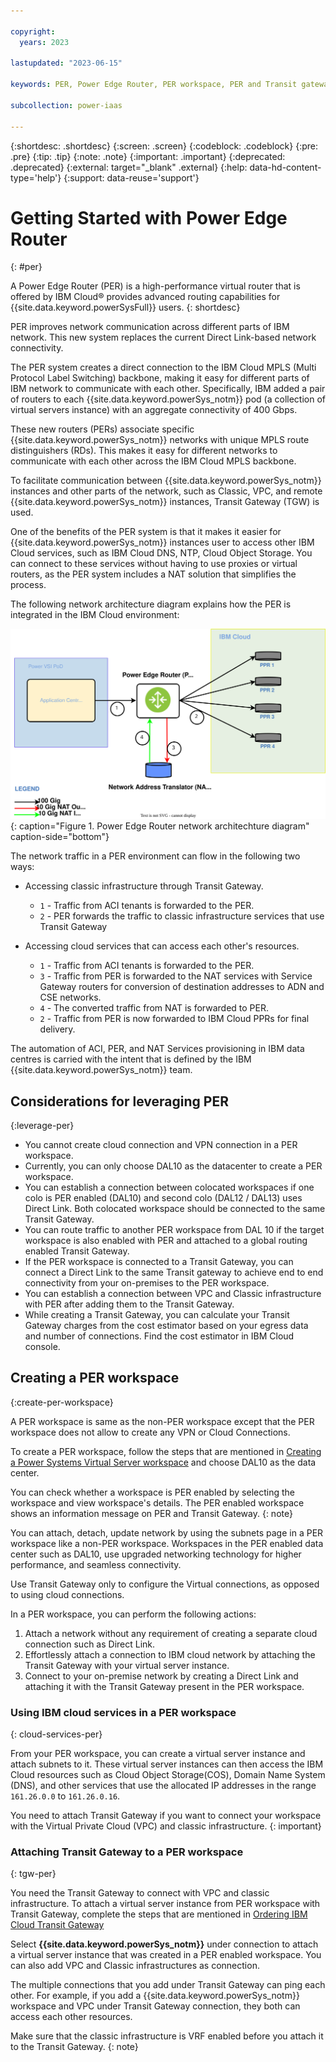 ```yaml
---

copyright:
  years: 2023

lastupdated: "2023-06-15"

keywords: PER, Power Edge Router, PER workspace, PER and Transit gateway, IBM PER

subcollection: power-iaas

---
```


{:shortdesc: .shortdesc}
{:screen: .screen}
{:codeblock: .codeblock}
{:pre: .pre}
{:tip: .tip}
{:note: .note}
{:important: .important}
{:deprecated: .deprecated}
{:external: target="_blank" .external}
{:help: data-hd-content-type='help'}
{:support: data-reuse='support'}
<!-- {{site.data.keyword.powerSys_notm}} -->

# Getting Started with Power Edge Router
{: #per}

A Power Edge Router (PER) is a high-performance virtual router that is offered by IBM Cloud&reg; provides advanced routing capabilities for {{site.data.keyword.powerSysFull}} users.
{: shortdesc}

PER improves network communication across different parts of IBM network. This new system replaces the current Direct Link-based network connectivity.

The PER system creates a direct connection to the IBM Cloud MPLS (Multi Protocol Label Switching) backbone, making it easy for different parts of IBM network to communicate with each other. Specifically, IBM added a pair of routers to each {{site.data.keyword.powerSys_notm}} pod (a collection of virtual servers instance) with an aggregate connectivity of 400 Gbps.

These new routers (PERs) associate specific {{site.data.keyword.powerSys_notm}} networks with unique MPLS route distinguishers (RDs). This makes it easy for different networks to communicate with each other across the IBM Cloud MPLS backbone.

To facilitate communication between {{site.data.keyword.powerSys_notm}} instances and other parts of the network, such as Classic, VPC, and remote {{site.data.keyword.powerSys_notm}} instances, Transit Gateway (TGW) is used.

One of the benefits of the PER system is that it makes it easier for {{site.data.keyword.powerSys_notm}} instances user to access other IBM Cloud services, such as IBM Cloud DNS, NTP, Cloud Object Storage. You can connect to these services without having to use proxies or virtual routers, as the PER system includes a NAT solution that simplifies the process.

The following network architecture diagram explains how the PER is integrated in the IBM Cloud environment:

![Power Edge Router network architechture diagram](./images/per-network-arch-diag.svg "Power Edge Router network architecture diagram"){: caption="Figure 1. Power Edge Router network architechture diagram" caption-side="bottom"}

The network traffic in a PER environment can flow in the following two ways:
- Accessing classic infrastructure through Transit Gateway.
  - `1` - Traffic from ACI tenants is forwarded to the PER.
  - `2` - PER forwards the traffic to classic infrastructure services that use Transit Gateway
   
- Accessing cloud services that can access each other's resources.
  - `1`	- Traffic from ACI tenants is forwarded to the PER.
  - `3`	- Traffic from PER is forwarded to the NAT services with Service Gateway routers for conversion of destination addresses to ADN and CSE networks.
  - `4`	- The converted traffic from NAT is forwarded to PER. 
  - `2` - Traffic from PER is now forwarded to IBM Cloud PPRs for final delivery.
  <!-- what is the full form of PPR? -->

The automation of ACI, PER, and NAT Services provisioning in IBM data centres is carried with the intent that is defined by the IBM {{site.data.keyword.powerSys_notm}} team. 

## Considerations for leveraging PER
{:leverage-per}

- You cannot create cloud connection and VPN connection in a PER workspace.
- Currently, you can only choose DAL10 as the datacenter to create a PER workspace. 
- You can establish a connection between colocated workspaces if one colo is PER enabled (DAL10) and second colo (DAL12 / DAL13) uses Direct Link. Both colocated workspace should be connected to the same Transit Gateway.
- You can route traffic to another PER workspace from DAL 10 if the target workspace is also enabled with PER and attached to a global routing enabled Transit Gateway.
- If the PER workspace is connected to a Transit Gateway, you can connect a Direct Link to the same Transit gateway to achieve end to end connectivity from your on-premises to the PER workspace.
- You can establish a connection between VPC and Classic infrastructure with PER after adding them to the Transit Gateway.
- While creating a Transit Gateway, you can calculate your Transit Gateway charges from the cost estimator based on your egress data and number of connections. Find the cost estimator in IBM Cloud console.

## Creating a PER workspace
{:create-per-workspace}

<!-- Q: Does a user gets the option to choose b/w PER or a non-PER workspace? -->
A PER workspace is same as the non-PER workspace except that the PER workspace does not allow to create any VPN or Cloud Connections.

To create a PER workspace, follow the steps that are mentioned in [Creating a Power Systems Virtual Server workspace](/docs/power-iaas?topic=power-iaas-creating-power-virtual-server#creating-service) and choose DAL10 as the data center.
<!-- Q: Pprovide a list of data centers have PER deployed in them: -->
<!-- Q: Is there any TGW API that lists all the PER supported DCs -->
You can check whether a workspace is PER enabled by selecting the workspace and view workspace's details. The PER enabled workspace shows an information message on PER and Transit Gateway.
{: note}

You can attach, detach, update network by using the subnets page in a PER workspace like a non-PER workspace. Workspaces in the PER enabled data center such as DAL10, use upgraded networking technology for higher performance, and seamless connectivity.

Use Transit Gateway only to configure the Virtual connections, as opposed to using cloud connections.

In a PER workspace, you can perform the following actions:
1.  Attach a network without any requirement of creating a separate cloud connection such as Direct Link.
2.	Effortlessly attach a connection to IBM cloud network by attaching the Transit Gateway with your virtual server instance.
3.  Connect to your on-premise network by creating a Direct Link and attaching it with the Transit Gateway present in the PER workspace.


### Using IBM cloud services in a PER workspace
{: cloud-services-per}

From your PER workspace, you can create a virtual server instance and attach subnets to it. These virtual server instances can then access the IBM Cloud resources such as Cloud Object Storage(COS), Domain Name System (DNS), and other services that use the allocated IP addresses in the range `161.26.0.0` to `161.26.0.16`.

You need to attach Transit Gateway if you want to connect your workspace with the Virtual Private Cloud (VPC) and classic infrastructure.
{: important}

### Attaching Transit Gateway to a PER workspace
{: tgw-per}

You need the Transit Gateway to connect with VPC and classic infrastructure. To attach a virtual server instance from PER workspace with Transit Gateway, complete the steps that are mentioned in [Ordering IBM Cloud Transit Gateway](/docs/transit-gateway?topic=transit-gateway-ordering-transit-gateway&interface=ui)

Select **{{site.data.keyword.powerSys_notm}}** under connection to attach a virtual server instance that was created in a PER enabled workspace. You can also add VPC and Classic infrastructures as connection. 

The multiple connections that you add under Transit Gateway can ping each other. For example, if you add a {{site.data.keyword.powerSys_notm}} workspace and VPC under Transit Gateway connection, they both can access each other resources.
<!-- Check correctness -->

Make sure that the classic infrastructure is VRF enabled before you attach it to the Transit Gateway.
{: note}